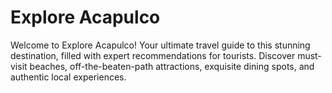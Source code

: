 # Explore Acapulco

Welcome to Explore Acapulco! Your ultimate travel guide to this stunning destination, filled with expert recommendations for tourists. Discover must-visit beaches, off-the-beaten-path attractions, exquisite dining spots, and authentic local experiences.
